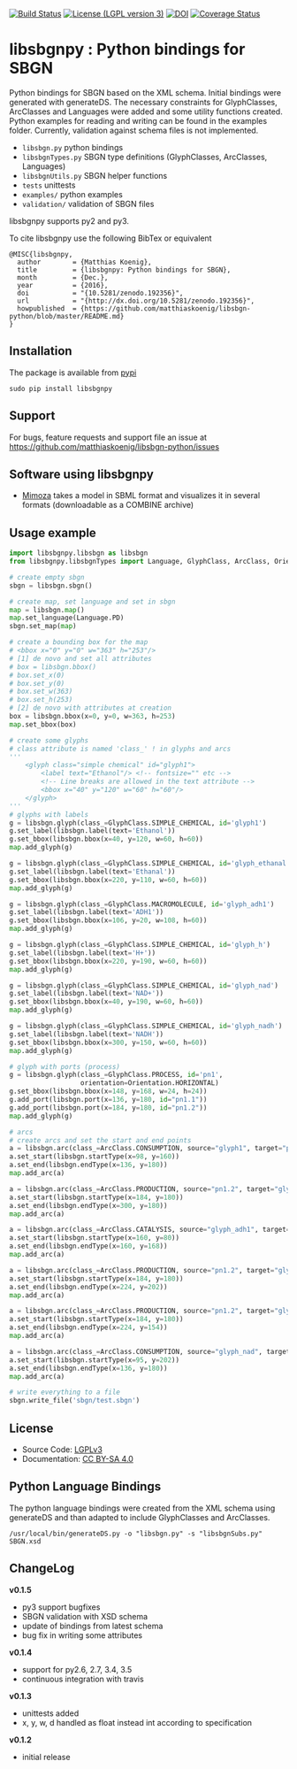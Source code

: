 [![Build Status](https://travis-ci.org/matthiaskoenig/libsbgn-python.svg?branch=develop)](https://travis-ci.org/matthiaskoenig/libsbgn-python)
[![License (LGPL version 3)](https://img.shields.io/badge/license-LGPLv3.0-blue.svg?style=flat-square)](http://opensource.org/licenses/LGPL-3.0)
[![DOI](https://zenodo.org/badge/DOI/10.5281/zenodo.192356.svg)](https://doi.org/10.5281/zenodo.192356)
[![Coverage Status](https://coveralls.io/repos/github/matthiaskoenig/libsbgn-python/badge.svg?branch=develop)](https://coveralls.io/github/matthiaskoenig/libsbgn-python?branch=develop)
# libsbgnpy : Python bindings for SBGN

Python bindings for SBGN based on the XML schema.
Initial bindings were generated with generateDS. The necessary constraints for GlyphClasses, ArcClasses and Languages were added and some utility functions created. Python examples for reading and writing can be found in the examples folder. Currently, validation against schema files is not implemented.

* `libsbgn.py` python bindings
* `libsbgnTypes.py` SBGN type definitions (GlyphClasses, ArcClasses, Languages)
* `libsbgnUtils.py` SBGN helper functions
* `tests` unittests
* `examples/` python examples
* `validation/` validation of SBGN files

libsbgnpy supports py2 and py3.

To cite libsbgnpy use the following BibTex or equivalent

    @MISC{libsbgnpy,
      author        = {Matthias Koenig},
      title         = {libsbgnpy: Python bindings for SBGN},
      month         = {Dec.},
      year          = {2016},
      doi           = "{10.5281/zenodo.192356}",
      url           = "{http://dx.doi.org/10.5281/zenodo.192356}",
      howpublished  = {https://github.com/matthiaskoenig/libsbgn-python/blob/master/README.md}
    }

## Installation

The package is available from [pypi](https://pypi.python.org/pypi/libsbgnpy)
```
sudo pip install libsbgnpy
```

## Support

For bugs, feature requests and support file an issue at
https://github.com/matthiaskoenig/libsbgn-python/issues

## Software using libsbgnpy

* [Mimoza](http://mimoza.bordeaux.inria.fr/) takes a model in
SBML format and visualizes it in several formats (downloadable as a
COMBINE archive)

## Usage example

```python
import libsbgnpy.libsbgn as libsbgn 
from libsbgnpy.libsbgnTypes import Language, GlyphClass, ArcClass, Orientation

# create empty sbgn
sbgn = libsbgn.sbgn()

# create map, set language and set in sbgn
map = libsbgn.map()
map.set_language(Language.PD)
sbgn.set_map(map)

# create a bounding box for the map
# <bbox x="0" y="0" w="363" h="253"/>
# [1] de novo and set all attributes
# box = libsbgn.bbox()
# box.set_x(0)
# box.set_y(0)
# box.set_w(363)
# box.set_h(253)
# [2] de novo with attributes at creation
box = libsbgn.bbox(x=0, y=0, w=363, h=253)
map.set_bbox(box)

# create some glyphs
# class attribute is named 'class_' ! in glyphs and arcs
'''
	<glyph class="simple chemical" id="glyph1">
		<label text="Ethanol"/> <!-- fontsize="" etc -->
		<!-- Line breaks are allowed in the text attribute -->
		<bbox x="40" y="120" w="60" h="60"/>
	</glyph>
'''
# glyphs with labels
g = libsbgn.glyph(class_=GlyphClass.SIMPLE_CHEMICAL, id='glyph1')
g.set_label(libsbgn.label(text='Ethanol'))
g.set_bbox(libsbgn.bbox(x=40, y=120, w=60, h=60))
map.add_glyph(g)

g = libsbgn.glyph(class_=GlyphClass.SIMPLE_CHEMICAL, id='glyph_ethanal')
g.set_label(libsbgn.label(text='Ethanal'))
g.set_bbox(libsbgn.bbox(x=220, y=110, w=60, h=60))
map.add_glyph(g)

g = libsbgn.glyph(class_=GlyphClass.MACROMOLECULE, id='glyph_adh1')
g.set_label(libsbgn.label(text='ADH1'))
g.set_bbox(libsbgn.bbox(x=106, y=20, w=108, h=60))
map.add_glyph(g)

g = libsbgn.glyph(class_=GlyphClass.SIMPLE_CHEMICAL, id='glyph_h')
g.set_label(libsbgn.label(text='H+'))
g.set_bbox(libsbgn.bbox(x=220, y=190, w=60, h=60))
map.add_glyph(g)

g = libsbgn.glyph(class_=GlyphClass.SIMPLE_CHEMICAL, id='glyph_nad')
g.set_label(libsbgn.label(text='NAD+'))
g.set_bbox(libsbgn.bbox(x=40, y=190, w=60, h=60))
map.add_glyph(g)

g = libsbgn.glyph(class_=GlyphClass.SIMPLE_CHEMICAL, id='glyph_nadh')
g.set_label(libsbgn.label(text='NADH'))
g.set_bbox(libsbgn.bbox(x=300, y=150, w=60, h=60))
map.add_glyph(g)

# glyph with ports (process)
g = libsbgn.glyph(class_=GlyphClass.PROCESS, id='pn1', 
                  orientation=Orientation.HORIZONTAL)
g.set_bbox(libsbgn.bbox(x=148, y=168, w=24, h=24))
g.add_port(libsbgn.port(x=136, y=180, id="pn1.1"))
g.add_port(libsbgn.port(x=184, y=180, id="pn1.2"))
map.add_glyph(g)

# arcs
# create arcs and set the start and end points
a = libsbgn.arc(class_=ArcClass.CONSUMPTION, source="glyph1", target="pn1.1", id="a01")
a.set_start(libsbgn.startType(x=98, y=160))
a.set_end(libsbgn.endType(x=136, y=180))
map.add_arc(a)

a = libsbgn.arc(class_=ArcClass.PRODUCTION, source="pn1.2", target="glyph_nadh", id="a02")
a.set_start(libsbgn.startType(x=184, y=180))
a.set_end(libsbgn.endType(x=300, y=180))
map.add_arc(a)

a = libsbgn.arc(class_=ArcClass.CATALYSIS, source="glyph_adh1", target="pn1", id="a03")
a.set_start(libsbgn.startType(x=160, y=80))
a.set_end(libsbgn.endType(x=160, y=168))
map.add_arc(a)

a = libsbgn.arc(class_=ArcClass.PRODUCTION, source="pn1.2", target="glyph_h", id="a04")
a.set_start(libsbgn.startType(x=184, y=180))
a.set_end(libsbgn.endType(x=224, y=202))
map.add_arc(a)

a = libsbgn.arc(class_=ArcClass.PRODUCTION, source="pn1.2", target="glyph_ethanal", id="a05")
a.set_start(libsbgn.startType(x=184, y=180))
a.set_end(libsbgn.endType(x=224, y=154))
map.add_arc(a)

a = libsbgn.arc(class_=ArcClass.CONSUMPTION, source="glyph_nad", target="pn1.1", id="a06")
a.set_start(libsbgn.startType(x=95, y=202))
a.set_end(libsbgn.endType(x=136, y=180))
map.add_arc(a)

# write everything to a file
sbgn.write_file('sbgn/test.sbgn')
```

## License
* Source Code: [LGPLv3](http://opensource.org/licenses/LGPL-3.0)
* Documentation: [CC BY-SA 4.0](http://creativecommons.org/licenses/by-sa/4.0/)

## Python Language Bindings
The python language bindings were created from the XML schema using
generateDS and than adapted to include GlyphClasses and ArcClasses.
```
/usr/local/bin/generateDS.py -o "libsbgn.py" -s "libsbgnSubs.py" SBGN.xsd
```

## ChangeLog
**v0.1.5**

* py3 support bugfixes
* SBGN validation with XSD schema
* update of bindings from latest schema
* bug fix in writing some attributes

**v0.1.4**

* support for py2.6, 2.7, 3.4, 3.5
* continuous integration with travis

**v0.1.3**

* unittests added
* x, y, w, d handled as float instead int according to specification


**v0.1.2**

* initial release